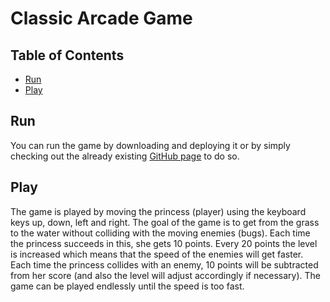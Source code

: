 # Classic Arcade Game

## Table of Contents

- [Run](#run)
- [Play](#play)

## Run

You can run the game by downloading and deploying it or by simply checking out the already existing [GitHub page](https://marlisa31.github.io/arcade-game/) to do so.


## Play

The game is played by moving the princess (player) using the keyboard keys up, down, left and right. The goal of the game is to get from the grass to the water without colliding with the moving enemies (bugs). Each time the princess succeeds in this, she gets 10 points. Every 20 points the level is increased which means that the speed of the enemies will get faster. Each time the princess collides with an enemy, 10 points will be subtracted from her score (and also the level will adjust accordingly if necessary). The game can be played endlessly until the speed is too fast.
